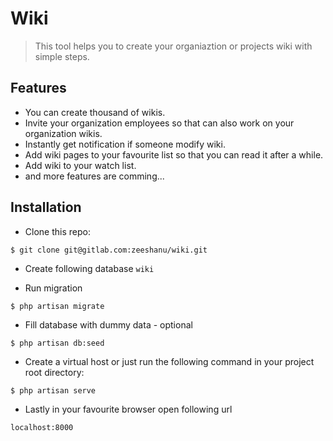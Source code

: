 # Wiki

> This tool helps you to create your organiaztion or projects wiki with simple steps.

## Features

* You can create thousand of wikis.
* Invite your organization employees so that can also work on your organization wikis.   
* Instantly get notification if someone modify wiki.
* Add wiki pages to your favourite list so that you can read it after a while.
* Add wiki to your watch list.
* and more features are comming... 

## Installation

* Clone this repo:

```shell
$ git clone git@gitlab.com:zeeshanu/wiki.git
```

* Create following database `wiki` 

* Run migration

```shell
$ php artisan migrate
```

* Fill database with dummy data - optional

```shell
$ php artisan db:seed
```

* Create a virtual host or just run the following command in your project root directory:

```shello
$ php artisan serve	
```

* Lastly in your favourite browser open following url 

```
localhost:8000
```
